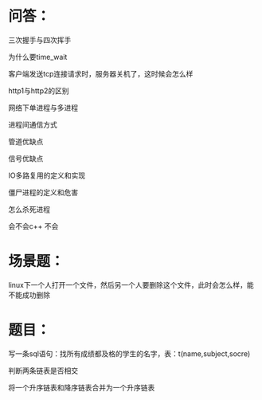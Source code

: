 # 问答：

三次握手与四次挥手

为什么要time_wait

客户端发送tcp连接请求时，服务器关机了，这时候会怎么样

http1与http2的区别

网络下单进程与多进程

进程间通信方式

管道优缺点

信号优缺点

IO多路复用的定义和实现

僵尸进程的定义和危害

怎么杀死进程

会不会c++ 不会

# 场景题：

linux下一个人打开一个文件，然后另一个人要删除这个文件，此时会怎么样，能不能成功删除

# 题目：

写一条sql语句：找所有成绩都及格的学生的名字，表：t(name,subject,socre)

判断两条链表是否相交

将一个升序链表和降序链表合并为一个升序链表